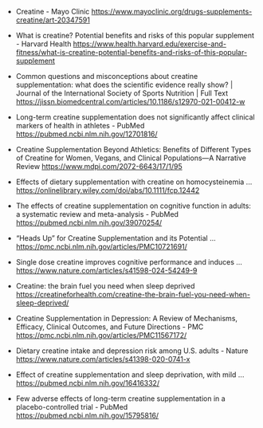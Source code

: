 * Creatine - Mayo Clinic https://www.mayoclinic.org/drugs-supplements-creatine/art-20347591

* What is creatine? Potential benefits and risks of this popular supplement - Harvard Health https://www.health.harvard.edu/exercise-and-fitness/what-is-creatine-potential-benefits-and-risks-of-this-popular-supplement

* Common questions and misconceptions about creatine supplementation: what does the scientific evidence really show? | Journal of the International Society of Sports Nutrition | Full Text https://jissn.biomedcentral.com/articles/10.1186/s12970-021-00412-w

* Long-term creatine supplementation does not significantly affect clinical markers of health in athletes - PubMed
https://pubmed.ncbi.nlm.nih.gov/12701816/

* Creatine Supplementation Beyond Athletics: Benefits of Different Types of Creatine for Women, Vegans, and Clinical Populations—A Narrative Review
https://www.mdpi.com/2072-6643/17/1/95

* Effects of dietary supplementation with creatine on homocysteinemia ... https://onlinelibrary.wiley.com/doi/abs/10.1111/fcp.12442

* The effects of creatine supplementation on cognitive function in adults: a systematic review and meta-analysis - PubMed
https://pubmed.ncbi.nlm.nih.gov/39070254/

* “Heads Up” for Creatine Supplementation and its Potential ... https://pmc.ncbi.nlm.nih.gov/articles/PMC10721691/

* Single dose creatine improves cognitive performance and induces ... https://www.nature.com/articles/s41598-024-54249-9

* Creatine: the brain fuel you need when sleep deprived https://creatineforhealth.com/creatine-the-brain-fuel-you-need-when-sleep-deprived/

* Creatine Supplementation in Depression: A Review of Mechanisms, Efficacy, Clinical Outcomes, and Future Directions - PMC
https://pmc.ncbi.nlm.nih.gov/articles/PMC11567172/

* Dietary creatine intake and depression risk among U.S. adults - Nature https://www.nature.com/articles/s41398-020-0741-x

* Effect of creatine supplementation and sleep deprivation, with mild ... https://pubmed.ncbi.nlm.nih.gov/16416332/

* Few adverse effects of long-term creatine supplementation in a placebo-controlled trial - PubMed
https://pubmed.ncbi.nlm.nih.gov/15795816/